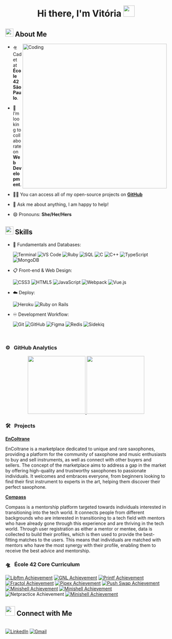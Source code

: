 <h1 align="center">Hi there, I'm Vitória <img src="https://media.giphy.com/media/hvRJCLFzcasrR4ia7z/giphy.gif" width="35"></h1>

## <img src="https://c.tenor.com/NCRHhqkXrJYAAAAi/programmers-go-internet.gif" width="25"> <b>About Me</b>

<img align="right" alt="Coding" width="450" src="https://media.giphy.com/media/LMcB8XospGZO8UQq87/giphy.gif">

- 🛸 Cadet at **École 42 São Paulo**.
  
- 👯 I’m looking to collaborate on **Web Development**.

- 👨‍💻 You can access all of my open-source projects on **[GitHub](https://github.com/vitoriavital)**

- 💬 Ask me about anything, I am happy to help!

- 😄 Pronouns: **She/Her/Hers**


## <img src="https://media2.giphy.com/media/QssGEmpkyEOhBCb7e1/giphy.gif?cid=ecf05e47a0n3gi1bfqntqmob8g9aid1oyj2wr3ds3mg700bl&rid=giphy.gif" width ="25"><b> Skills</b>

<p align="center">

- 💾 Fundamentals and Databases:

    ![Terminal](https://img.shields.io/badge/Terminal-000000?style=for-the-badge&logo=terminal&logoColor=white) 
    ![VS Code](https://img.shields.io/badge/Visual%20Studio%20Code-0078d7.svg?style=for-the-badge&logo=visual-studio-code&logoColor=white) 
    ![Ruby](https://img.shields.io/badge/Ruby-CC342D?style=for-the-badge&logo=ruby&logoColor=white) 
    ![SQL](https://img.shields.io/badge/sql-%2300f.svg?style=for-the-badge&logo=sql&logoColor=white)
    ![C](https://img.shields.io/badge/C-A8B9CC?style=for-the-badge&logo=c&logoColor=white)
    ![C++](https://img.shields.io/badge/C++-00599C?style=for-the-badge&logo=cplusplus&logoColor=white)
    ![TypeScript](https://img.shields.io/badge/TypeScript-007ACC?style=for-the-badge&logo=typescript&logoColor=white)
    ![MongoDB](https://img.shields.io/badge/MongoDB-47A248?style=for-the-badge&logo=mongodb&logoColor=white)


- 📋 Front-end & Web Design:
    
    ![CSS3](https://img.shields.io/badge/css3-%231572B6.svg?style=for-the-badge&logo=css3&logoColor=white)
    ![HTML5](https://img.shields.io/badge/html5-%23E34F26.svg?style=for-the-badge&logo=html5&logoColor=white)
    ![JavaScript](https://img.shields.io/badge/javascript-%23000000.svg?style=for-the-badge&logo=javascript&logoColor=white)
    ![Webpack](https://img.shields.io/badge/webpack-22ADF6?style=for-the-badge&logo=webpack&logoColor=white)
    ![Vue.js](https://img.shields.io/badge/Vue.js-4FC08D?style=for-the-badge&logo=vue.js&logoColor=white)
    
- ☁️ Deploy:

    ![Heroku](https://img.shields.io/badge/Heroku-%23430098?style=for-the-badge&logo=heroku&logoColor=white)
    ![Ruby on Rails](https://img.shields.io/badge/Ruby%20On%20Rails-EE0000?style=for-the-badge&logo=rubyonrails&logoColor=white)
    
- ♾️ Development Workflow:

    ![Git](https://img.shields.io/badge/git-%23F05033.svg?style=for-the-badge&logo=git&logoColor=white)
    ![GitHub](https://img.shields.io/badge/github-%23121011.svg?style=for-the-badge&logo=github&logoColor=white)
    ![Figma](https://img.shields.io/badge/Figma-D70A53?style=for-the-badge&logo=figma&logoColor=white)
    ![Redis](https://img.shields.io/badge/Redis-DC382D?style=for-the-badge&logo=redis&logoColor=white)
    ![Sidekiq](https://img.shields.io/badge/Sidekiq-%23C51A4A?style=for-the-badge)

</p>

<br>

### ⚙️ &nbsp; GitHub Analytics

<p align="center">
  <a href="https://github.com/vitoriavital">
    <img height="180em" src="https://github-readme-stats-eight-theta.vercel.app/api?username=vitoriavital&show_icons=true&theme=vue-light&include_all_commits=true&count_private=true" />
    <img height="180em" src="https://github-readme-stats-eight-theta.vercel.app/api/top-langs/?username=vitoriavital&layout=compact&exclude_lang=java+r&theme=vue-light" />
  </a>
</p>

### 🛠️ &nbsp; Projects

<a target="_blank" href="https://sax-marketplace.herokuapp.com">**EnColtrane**</a>

EnColtrane is a marketplace dedicated to unique and rare saxophones, providing a platform for the community of saxophone and music enthusiasts to buy and sell instruments, as well as connect with other buyers and sellers. The concept of the marketplace aims to address a gap in the market by offering high-quality and trustworthy saxophones to passionate individuals. It welcomes and embraces everyone, from beginners looking to find their first instrument to experts in the art, helping them discover their perfect saxophone.
  
<a target="_blank" href="https://compass.dev.br">**Compass**</a>

Compass is a mentorship platform targeted towards individuals interested in transitioning into the tech world. It connects people from different backgrounds who are interested in transitioning to a tech field with mentors who have already gone through this experience and are thriving in the tech world. Through user registration as either a mentor or mentee, data is collected to build their profiles, which is then used to provide the best-fitting matches to the users. This means that individuals are matched with mentors who have the most synergy with their profile, enabling them to receive the best advice and mentorship.

### 🛸 &nbsp; École 42 Core Curriculum

[![Libftm Achievement](https://github.com/ayogun/42-project-badges/raw/main/badges/libftm.png)](https://github.com/vitoriavital/libft-42)
[![GNL Achievement](https://github.com/ayogun/42-project-badges/raw/main/badges/get_next_linem.png)](https://github.com/vitoriavital/gnl-42)
[![Printf Achievement](https://github.com/ayogun/42-project-badges/blob/main/badges/ft_printfm.png)](https://github.com/vitoriavital/printf-42)
[![Fractol Achievement](https://github.com/ayogun/42-project-badges/raw/main/badges/fract-olm.png)](https://github.com/vitoriavital/fractol-42)
[![Pipex Achievement](https://github.com/ayogun/42-project-badges/raw/main/badges/pipexm.png)](https://github.com/vitoriavital/pipex-42)
[![Push Swap Achievement](https://github.com/ayogun/42-project-badges/raw/main/badges/push_swapm.png)](https://github.com/vitoriavital/push-swap-42)
[![Minishell Achievement](https://github.com/ayogun/42-project-badges/raw/main/badges/minishelle.png)](https://github.com/vitoriavital/minishell-42)
[![Minishell Achievement](https://github.com/ayogun/42-project-badges/raw/main/badges/philosopherse.png)](https://github.com/vitoriavital/philosophers-42)
![Netpractice Achievement](https://github.com/ayogun/42-project-badges/raw/main/badges/netpracticee.png)
[![Minishell Achievement](https://github.com/ayogun/42-project-badges/raw/main/badges/cppm.png)](https://github.com/vitoriavital/CPP-42)

## <img src="https://media.giphy.com/media/LnQjpWaON8nhr21vNW/giphy.gif" width="30"> <b>Connect with Me</b>
<br>
<a target="_blank" href="https://www.linkedin.com/in/vitoria-vital/"><img src="https://img.shields.io/badge/-LinkedIn-0077B5?style=for-the-badge&logo=Linkedin&logoColor=white" alt="LinkedIn"></a>
<a target="_blank" href="mailto:vitoria.vital123@gmail.com"><img src="https://img.shields.io/badge/-Gmail-D14836?style=for-the-badge&logo=Gmail&logoColor=white" alt="Gmail"></a>

